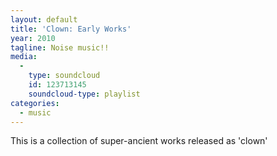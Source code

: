 ```yaml
---
layout: default
title: 'Clown: Early Works'
year: 2010
tagline: Noise music!!
media:
  -
    type: soundcloud
    id: 123713145
    soundcloud-type: playlist
categories:
  - music
---
```

This is a collection of super-ancient works released as 'clown'
